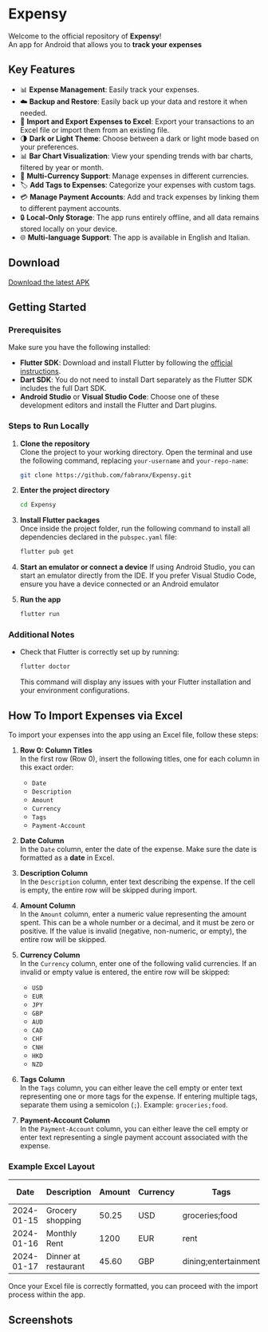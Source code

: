 # Expensy


Welcome to the official repository of **Expensy**!  
An app for Android that allows you to **track your expenses**

## Key Features

- 📊 **Expense Management**: Easily track your expenses.
- ☁️ **Backup and Restore**: Easily back up your data and restore it when needed.
- 📂 **Import and Export Expenses to Excel**: Export your transactions to an Excel file or import them from an existing file.
- 🌗 **Dark or Light Theme**: Choose between a dark or light mode based on your preferences.
- 📊 **Bar Chart Visualization**: View your spending trends with bar charts, filtered by year or month.
- 💱 **Multi-Currency Support**: Manage expenses in different currencies.
- 🏷️ **Add Tags to Expenses**: Categorize your expenses with custom tags.
- 💳 **Manage Payment Accounts**: Add and track expenses by linking them to different payment accounts.
- 🔒 **Local-Only Storage**: The app runs entirely offline, and all data remains stored locally on your device.
- 🌐 **Multi-language Support**: The app is available in English and Italian.

## Download
[Download the latest APK](https://github.com/fabranx/Expensy/releases/latest)

## Getting Started
### Prerequisites

Make sure you have the following installed:

- **Flutter SDK**: Download and install Flutter by following the [official instructions](https://flutter.dev/docs/get-started/install).
- **Dart SDK**: You do not need to install Dart separately as the Flutter SDK includes the full Dart SDK.
- **Android Studio** or **Visual Studio Code**: Choose one of these development editors and install the Flutter and Dart plugins.

### Steps to Run Locally

1. **Clone the repository**  
   Clone the project to your working directory. Open the terminal and use the following command, replacing `your-username` and `your-repo-name`:
   ```bash
   git clone https://github.com/fabranx/Expensy.git
   ```
2. **Enter the project directory**
   ```bash
   cd Expensy
   ```
3. **Install Flutter packages**   
   Once inside the project folder, run the following command to install all dependencies declared in the ```pubspec.yaml``` file:
   ```bash
   flutter pub get
   ```
4. **Start an emulator or connect a device**
   If using Android Studio, you can start an emulator directly from the IDE. If you prefer Visual Studio Code, ensure you have a device connected or an Android emulator

5. **Run the app**
   ```bash
   flutter run
   ```

### Additional Notes
* Check that Flutter is correctly set up by running:
   ```bash
   flutter doctor
   ```
  This command will display any issues with your Flutter installation and your environment configurations.


## How To Import Expenses via Excel

To import your expenses into the app using an Excel file, follow these steps:

1. **Row 0: Column Titles**  
   In the first row (Row 0), insert the following titles, one for each column in this exact order:
    - `Date`
    - `Description`
    - `Amount`
    - `Currency`
    - `Tags`
    - `Payment-Account`

2. **Date Column**  
   In the `Date` column, enter the date of the expense. Make sure the date is formatted as a **date** in Excel.

3. **Description Column**  
   In the `Description` column, enter text describing the expense. If the cell is empty, the entire row will be skipped during import.

4. **Amount Column**  
   In the `Amount` column, enter a numeric value representing the amount spent. This can be a whole number or a decimal, and it must be zero or positive. If the value is invalid (negative, non-numeric, or empty), the entire row will be skipped.

5. **Currency Column**  
   In the `Currency` column, enter one of the following valid currencies. If an invalid or empty value is entered, the entire row will be skipped:
    - `USD`
    - `EUR`
    - `JPY`
    - `GBP`
    - `AUD`
    - `CAD`
    - `CHF`
    - `CNH`
    - `HKD`
    - `NZD`

6. **Tags Column**  
   In the `Tags` column, you can either leave the cell empty or enter text representing one or more tags for the expense. If entering multiple tags, separate them using a semicolon (`;`). Example: `groceries;food`.

7. **Payment-Account Column**  
   In the `Payment-Account` column, you can either leave the cell empty or enter text representing a single payment account associated with the expense.

### Example Excel Layout

| Date       | Description       | Amount | Currency | Tags               | Payment-Account |
|------------|-------------------|--------|----------|--------------------|-----------------|
| 2024-01-15 | Grocery shopping   | 50.25  | USD      | groceries;food     | Credit Card     |
| 2024-01-16 | Monthly Rent       | 1200   | EUR      | rent               | Bank Transfer   |
| 2024-01-17 | Dinner at restaurant | 45.60  | GBP      | dining;entertainment | Debit Card      |

Once your Excel file is correctly formatted, you can proceed with the import process within the app.


## Screenshots